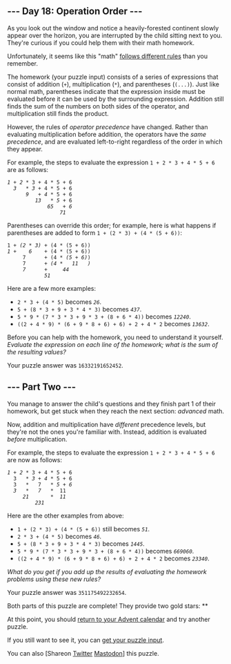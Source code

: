 <main>
  <article class="day-desc">
    <h2>--- Day 18: Operation Order ---</h2>
    <p>As you look out the window and notice a heavily-forested continent slowly appear over the horizon, you are
      interrupted by the child sitting next to you. They're curious if you could help them with their <span
        title="Or &quot;maths&quot;, if you have more than one.">math</span> homework.</p>
    <p>Unfortunately, it seems like this "math" <a href="https://www.youtube.com/watch?v=3QtRK7Y2pPU&t=15"
        target="_blank">follows different rules</a> than you remember.</p>
    <p>The homework (your puzzle input) consists of a series of expressions that consist of addition (<code>+</code>),
      multiplication (<code>*</code>), and parentheses (<code>(...)</code>). Just like normal math, parentheses indicate
      that the expression inside must be evaluated before it can be used by the surrounding expression. Addition still
      finds the sum of the numbers on both sides of the operator, and multiplication still finds the product.</p>
    <p>However, the rules of <em>operator precedence</em> have changed. Rather than evaluating multiplication before
      addition, the operators have the <em>same precedence</em>, and are evaluated left-to-right regardless of the order
      in which they appear.</p>
    <p>For example, the steps to evaluate the expression <code>1 + 2 * 3 + 4 * 5 + 6</code> are as follows:</p>
    <pre><code><em>1 + 2</em> * 3 + 4 * 5 + 6
  <em>3   * 3</em> + 4 * 5 + 6
      <em>9   + 4</em> * 5 + 6
         <em>13   * 5</em> + 6
             <em>65   + 6</em>
                 <em>71</em>
</code></pre>
    <p>Parentheses can override this order; for example, here is what happens if parentheses are added to form
      <code>1 + (2 * 3) + (4 * (5 + 6))</code>:</p>
    <pre><code>1 + <em>(2 * 3)</em> + (4 * (5 + 6))
<em>1 +    6</em>    + (4 * (5 + 6))
     7      + (4 * <em>(5 + 6)</em>)
     7      + <em>(4 *   11   )</em>
     <em>7      +     44</em>
            <em>51</em>
</code></pre>
    <p>Here are a few more examples:</p>
    <ul>
      <li><code>2 * 3 + (4 * 5)</code> becomes <em><code>26</code></em>.</li>
      <li><code>5 + (8 * 3 + 9 + 3 * 4 * 3)</code> becomes <em><code>437</code></em>.</li>
      <li><code>5 * 9 * (7 * 3 * 3 + 9 * 3 + (8 + 6 * 4))</code> becomes <em><code>12240</code></em>.</li>
      <li><code>((2 + 4 * 9) * (6 + 9 * 8 + 6) + 6) + 2 + 4 * 2</code> becomes <em><code>13632</code></em>.</li>
    </ul>
    <p>Before you can help with the homework, you need to understand it yourself. <em>Evaluate the expression on each
        line of the homework; what is the sum of the resulting values?</em></p>
  </article>
  <p>Your puzzle answer was <code>16332191652452</code>.</p>
  <article class="day-desc">
    <h2 id="part2">--- Part Two ---</h2>
    <p>You manage to answer the child's questions and they finish part 1 of their homework, but get stuck when they
      reach the next section: <em>advanced</em> math.</p>
    <p>Now, addition and multiplication have <em>different</em> precedence levels, but they're not the ones you're
      familiar with. Instead, addition is evaluated <em>before</em> multiplication.</p>
    <p>For example, the steps to evaluate the expression <code>1 + 2 * 3 + 4 * 5 + 6</code> are now as follows:</p>
    <pre><code><em>1 + 2</em> * 3 + 4 * 5 + 6
  3   * <em>3 + 4</em> * 5 + 6
  3   *   7   * <em>5 + 6</em>
  <em>3   *   7</em>   *  11
     <em>21       *  11</em>
         <em>231</em>
</code></pre>
    <p>Here are the other examples from above:</p>
    <ul>
      <li><code>1 + (2 * 3) + (4 * (5 + 6))</code> still becomes <em><code>51</code></em>.</li>
      <li><code>2 * 3 + (4 * 5)</code> becomes <em><code>46</code></em>.</li>
      <li><code>5 + (8 * 3 + 9 + 3 * 4 * 3)</code> becomes <em><code>1445</code></em>.</li>
      <li><code>5 * 9 * (7 * 3 * 3 + 9 * 3 + (8 + 6 * 4))</code> becomes <em><code>669060</code></em>.</li>
      <li><code>((2 + 4 * 9) * (6 + 9 * 8 + 6) + 6) + 2 + 4 * 2</code> becomes <em><code>23340</code></em>.</li>
    </ul>
    <p><em>What do you get if you add up the results of evaluating the homework problems using these new rules?</em></p>
  </article>
  <p>Your puzzle answer was <code>351175492232654</code>.</p>
  <p class="day-success">Both parts of this puzzle are complete! They provide two gold stars: **</p>
  <p>At this point, you should <a href="/2020">return to your Advent calendar</a> and try another puzzle.</p>
  <p>If you still want to see it, you can <a href="18/input" target="_blank">get your puzzle input</a>.</p>
  <p>You can also <span class="share">[Share<span class="share-content">on
        <a href="https://twitter.com/intent/tweet?text=I%27ve+completed+%22Operation+Order%22+%2D+Day+18+%2D+Advent+of+Code+2020&amp;url=https%3A%2F%2Fadventofcode%2Ecom%2F2020%2Fday%2F18&amp;related=ericwastl&amp;hashtags=AdventOfCode"
          target="_blank">Twitter</a>
        <a href="javascript:void(0);"
          onclick="var mastodon_instance=prompt('Mastodon Instance / Server Name?'); if(typeof mastodon_instance==='string' && mastodon_instance.length){this.href='https://'+mastodon_instance+'/share?text=I%27ve+completed+%22Operation+Order%22+%2D+Day+18+%2D+Advent+of+Code+2020+%23AdventOfCode+https%3A%2F%2Fadventofcode%2Ecom%2F2020%2Fday%2F18'}else{return false;}"
          target="_blank">Mastodon</a></span>]</span> this puzzle.</p>
</main>